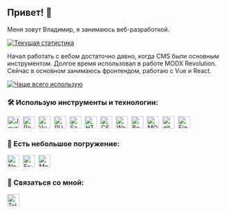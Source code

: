 ## Привет! :wave:

Меня зовут Владимир, я занимаюсь веб-разработкой.

[![Текущая статистика](https://github-readme-stats.vercel.app/api?username=ru39391&show_icons=true&count_private=true&hide=stars,issues,contribs&theme=buefy)](https://github.com/ru39391?tab=repositories)

Начал работать с вебом достаточно давно, когда CMS были основным инструментом. Долгое время использовал в работе MODX Revolution. Сейчас в основном занимаюсь фронтендом, работаю с Vue и React.

[![Чаще всего использую](https://github-readme-stats.vercel.app/api/top-langs/?username=ru39391&layout=compact&hide=html&theme=buefy)](https://github.com/ru39391?tab=repositories)

### :hammer_and_wrench: Использую инструменты и технологии:
<img src="https://img.shields.io/badge/JavaScript-282C34?logo=javascript" alt="JavaScript logo" title="JavaScript" height="28" />&nbsp;
<img src="https://img.shields.io/badge/React-282C34?logo=react" alt="React logo" title="React" height="28" />&nbsp;
<img src="https://img.shields.io/badge/Vue.js-282C34?logo=vue.js" alt="Vue.js logo" title="Vue.js" height="28" />&nbsp;
<img src="https://img.shields.io/badge/PUG-282C34?logo=pug" alt="PUG logo" title="PUG" height="28" />&nbsp;
<img src="https://img.shields.io/badge/Sass-282C34?logo=sass" alt="Sass logo" title="Sass" height="28" />&nbsp;
<img src="https://img.shields.io/badge/HTML5-282C34?logo=html5" alt="HTML5 logo" title="HTML5" height="28" />&nbsp;
<img src="https://img.shields.io/badge/CSS3-282C34?logo=css3&logoColor=1572B6" alt="CSS3 logo" title="CSS3" height="28" />&nbsp;
<img src="https://img.shields.io/badge/Webpack-282C34?logo=webpack" alt="Webpack logo" title="Webpack" height="28" />&nbsp;
<img src="https://img.shields.io/badge/Bootstrap-282C34?logo=Bootstrap" alt="Bootstrap logo" title="Bootstrap" height="28" />&nbsp;
<img src="https://img.shields.io/badge/MODX-282C34?logo=modx" alt="MODX logo" title="MODX" height="28" />&nbsp;
<img src="https://img.shields.io/badge/git-282C34?logo=git" alt="git logo" title="git" height="28" />&nbsp;
<img src="https://img.shields.io/badge/Figma-282C34?logo=figma" alt="Figma logo" title="Figma" height="28" />&nbsp;

### :open_book: Есть небольшое погружение:
<img src="https://img.shields.io/badge/Node.js-282C34?logo=node.js" alt="Node.js logo" title="Node.js" height="28" />&nbsp;
<img src="https://img.shields.io/badge/Express-282C34?logo=express" alt="Express.js logo" title="Express.js" height="28" />&nbsp;
<img src="https://img.shields.io/badge/MongoDB-282C34?logo=mongodb" alt="MongoDB logo" title="MongoDB" height="28" />&nbsp;

### :mag_right: Связаться со мной:
[<img src="https://img.shields.io/badge/Telegram-282C34?logo=telegram" alt="Telegram logo" title="Telegram" height="28" />](https://t.me/vladimir_wd)
